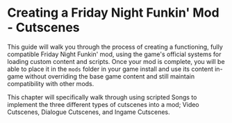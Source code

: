 # Creating a Friday Night Funkin' Mod - Cutscenes

This guide will walk you through the process of creating a functioning, fully compatible Friday Night Funkin' mod, using the game's official systems for loading custom content and scripts. Once your mod is complete, you will be able to place it in the `mods` folder in your game install and use its content in-game without overriding the base game content and still maintain compatibility with other mods.

This chapter will specifically walk through using scripted Songs to implement the three different types of cutscenes into a mod; Video Cutscenes, Dialogue Cutscenes, and Ingame Cutscenes.
